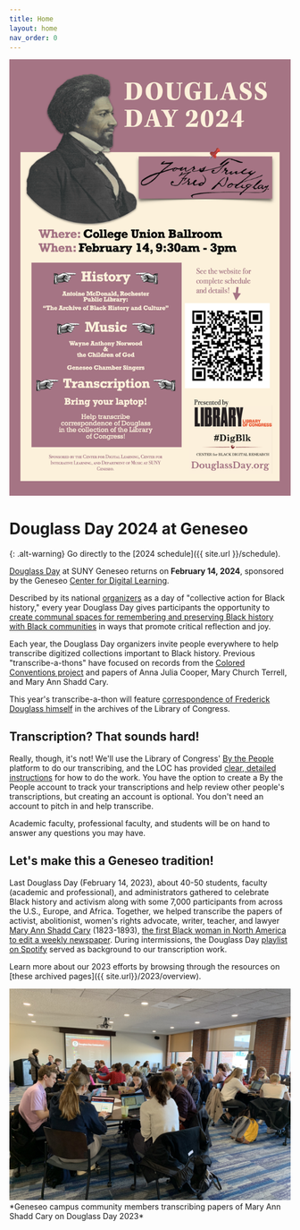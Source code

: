 ```yaml
---
title: Home
layout: home
nav_order: 0
---
```


<div style="text-align: center;"><a href="https://douglassday.org"><img src="assets/douglassday-poster.png" alt="Poster for Douglass Day 2024" /></a></div>

# Douglass Day 2024 at Geneseo

{: .alt-warning}
Go directly to the [2024 schedule]({{ site.url }}/schedule).

[Douglass Day](https://douglassday.org) at SUNY Geneseo returns on **February 14, 2024**, sponsored by the Geneseo [Center for Digital Learning](https://geneseo.edu/cdl).

Described by its national [organizers](https://douglassday.org/about/) as a day of "collective action for Black history," every year Douglass Day gives participants the opportunity to [create communal spaces for remembering and preserving Black history with Black communities](https://douglassday.org/about/principles/) in ways that promote critical reflection and joy.

Each year, the Douglass Day organizers invite people everywhere to help transcribe digitized collections important to Black history. Previous "transcribe-a-thons" have focused on records from the [Colored Conventions project](https://coloredconventions.org/) and papers of Anna Julia Cooper, Mary Church Terrell, and Mary Ann Shadd Cary.

This year's transcribe-a-thon will feature [correspondence of Frederick Douglass himself](https://www.loc.gov/search/?fa=partof:frederick+douglass+papers:+general+correspondence,+1841-1912) in the archives of the Library of Congress.

## Transcription? That sounds hard!

Really, though, it's not! We'll use the Library of Congress' [By the People](https://crowd.loc.gov/) platform to do our transcribing, and the LOC has provided [clear, detailed instructions](https://crowd.loc.gov/get-started/how-to-transcribe/#nothing-to-transcribe) for how to do the work. You have the option to create a By the People account to track your transcriptions and help review other people's transcriptions, but creating an account is optional. You don't need an account to pitch in and help transcribe.

Academic faculty, professional faculty, and students will be on hand to answer any questions you may have.

## Let's make this a Geneseo tradition!

Last Douglass Day (February 14, 2023), about 40-50 students, faculty (academic and professional), and administrators gathered to celebrate Black history and activism along with some 7,000 participants from across the U.S., Europe, and Africa. Together, we helped transcribe the papers of activist, abolitionist, women's rights advocate, writer, teacher, and lawyer [Mary Ann Shadd Cary](https://www.zooniverse.org/projects/douglassday/transcribe-shadd-cary) (1823-1893), [the first Black woman in North America to edit a weekly newspaper](https://www.womenofthehall.org/inductee/mary-ann-shadd-cary/). During intermissions, the Douglass Day [playlist on Spotify](https://open.spotify.com/playlist/2XWu7KUki8NL5ps1FT7PC7?si=1234136005f24f7a&nd=1) served as background to our transcription work.

Learn more about our 2023 efforts by browsing through the resources on [these archived pages]({{ site.url}}/2023/overview).

<img src="assets/douglass-day-transcribers-at-work.jpg" alt="Geneseo Douglass Day 2023 participants transcribing papers of Mary Ann Shadd Cary on Zooniverse" />  
*Geneseo campus community members transcribing papers of Mary Ann Shadd Cary on Douglass Day 2023*